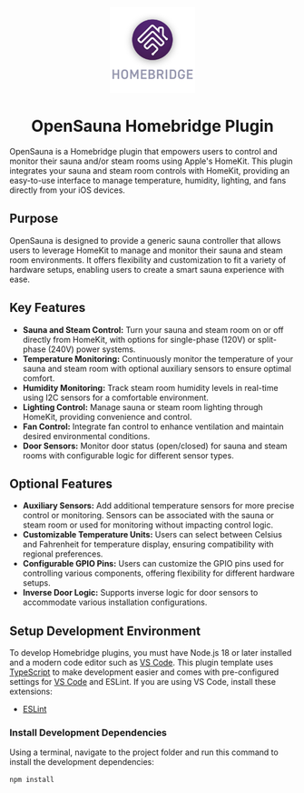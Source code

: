 <p align="center">
  <img src="https://github.com/homebridge/branding/raw/latest/logos/homebridge-wordmark-logo-vertical.png" width="150">
</p>

<span align="center">

# OpenSauna Homebridge Plugin

</span>

OpenSauna is a Homebridge plugin that empowers users to control and monitor their sauna and/or steam rooms using Apple's HomeKit. This plugin integrates your sauna and steam room controls with HomeKit, providing an easy-to-use interface to manage temperature, humidity, lighting, and fans directly from your iOS devices.

## Purpose

OpenSauna is designed to provide a generic sauna controller that allows users to leverage HomeKit to manage and monitor their sauna and steam room environments. It offers flexibility and customization to fit a variety of hardware setups, enabling users to create a smart sauna experience with ease.

## Key Features

- **Sauna and Steam Control:** Turn your sauna and steam room on or off directly from HomeKit, with options for single-phase (120V) or split-phase (240V) power systems.
- **Temperature Monitoring:** Continuously monitor the temperature of your sauna and steam room with optional auxiliary sensors to ensure optimal comfort.
- **Humidity Monitoring:** Track steam room humidity levels in real-time using I2C sensors for a comfortable environment.
- **Lighting Control:** Manage sauna or steam room lighting through HomeKit, providing convenience and control.
- **Fan Control:** Integrate fan control to enhance ventilation and maintain desired environmental conditions.
- **Door Sensors:** Monitor door status (open/closed) for sauna and steam rooms with configurable logic for different sensor types.

## Optional Features

- **Auxiliary Sensors:** Add additional temperature sensors for more precise control or monitoring. Sensors can be associated with the sauna or steam room or used for monitoring without impacting control logic.
- **Customizable Temperature Units:** Users can select between Celsius and Fahrenheit for temperature display, ensuring compatibility with regional preferences.
- **Configurable GPIO Pins:** Users can customize the GPIO pins used for controlling various components, offering flexibility for different hardware setups.
- **Inverse Door Logic:** Supports inverse logic for door sensors to accommodate various installation configurations.

## Setup Development Environment

To develop Homebridge plugins, you must have Node.js 18 or later installed and a modern code editor such as [VS Code](https://code.visualstudio.com/). This plugin template uses [TypeScript](https://www.typescriptlang.org/) to make development easier and comes with pre-configured settings for [VS Code](https://code.visualstudio.com/) and ESLint. If you are using VS Code, install these extensions:

- [ESLint](https://marketplace.visualstudio.com/items?itemName=dbaeumer.vscode-eslint)

### Install Development Dependencies

Using a terminal, navigate to the project folder and run this command to install the development dependencies:

```shell
npm install
```
